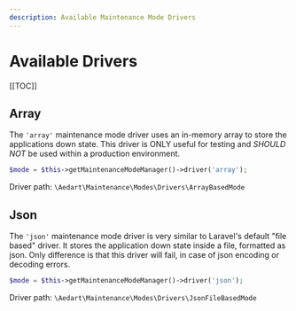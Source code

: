 ```yaml
---
description: Available Maintenance Mode Drivers
---
```


# Available Drivers

[[TOC]]

## Array

The `'array'` maintenance mode driver uses an in-memory array to store the applications down state.
This driver is ONLY useful for testing and _SHOULD NOT_ be used within a production environment.

```php
$mode = $this->getMaintenanceModeManager()->driver('array');
```

Driver path: `\Aedart\Maintenance\Modes\Drivers\ArrayBasedMode`

## Json

The `'json'` maintenance mode driver is very similar to Laravel's default "file based" driver. It stores the application down state inside a file, formatted as json.
Only difference is that this driver will fail, in case of json encoding or decoding errors.

```php
$mode = $this->getMaintenanceModeManager()->driver('json');
```

Driver path: `\Aedart\Maintenance\Modes\Drivers\JsonFileBasedMode`
